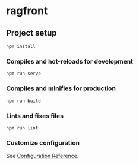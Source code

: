 # ragfront

## Project setup
```
npm install
```

### Compiles and hot-reloads for development
```
npm run serve
```

### Compiles and minifies for production
```
npm run build

```

### Lints and fixes files
```
npm run lint

```

### Customize configuration
See [Configuration Reference](https://cli.vuejs.org/config/).
